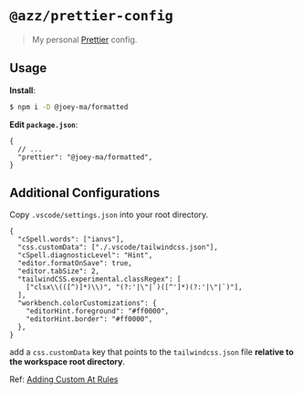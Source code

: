 # `@azz/prettier-config`

> My personal [Prettier](https://prettier.io) config.

## Usage

**Install**:

```bash
$ npm i -D @joey-ma/formatted
```

**Edit `package.json`**:

```jsonc
{
  // ...
  "prettier": "@joey-ma/formatted",
}
```

## Additional Configurations

Copy `.vscode/settings.json` into your root directory.

```jsonc
{
  "cSpell.words": ["ianvs"],
  "css.customData": ["./.vscode/tailwindcss.json"],
  "cSpell.diagnosticLevel": "Hint",
  "editor.formatOnSave": true,
  "editor.tabSize": 2,
  "tailwindCSS.experimental.classRegex": [
    ["clsx\\(([^)]*)\\)", "(?:'|\"|`)([^']*)(?:'|\"|`)"],
  ],
  "workbench.colorCustomizations": {
    "editorHint.foreground": "#ff0000",
    "editorHint.border": "#ff0000",
  },
}
```

add a `css.customData` key that points to the `tailwindcss.json` file **relative to the workspace root directory**.

Ref: [Adding Custom At Rules](https://www.codeconcisely.com/posts/tailwind-css-unknown-at-rules/#adding-custom-at-rules)
